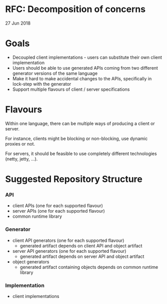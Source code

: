 # RFC: Decomposition of concerns

27 Jun 2018

# Goals

* Decoupled client implementations - users can substitute their own client implementation
* Users should be able to use generated APIs coming from two different generator versions of the same language
* Make it hard to make accidental changes to the APIs, specifically in lock-step with the generator
* Support multiple flavours of client / server specifications

# Flavours

Within one language, there can be multiple ways of producing a client or server.

For instance, clients might be blocking or non-blocking, use dynamic proxies or not.

For servers, it should be feasible to use completely different technologies (netty, jetty, ...).

# Suggested Repository Structure

### API

* client APIs (one for each supported flavour)
* server APIs (one for each supported flavour)
* common runtime library

### Generator

* client API generators (one for each supported flavour)
    * generated artifact depends on client API and object artifact
* server API generators (one for each supported flavour)
    * generated artifact depends on server API and object artifact
* object generators
    * generated artifact containing objects depends on common runtime library

### Implementation

* client implementations

